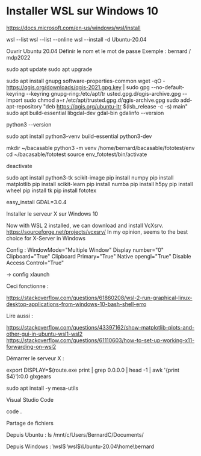 # Installer WSL sur Windows 10

https://docs.microsoft.com/en-us/windows/wsl/install

wsl --list
wsl --list --online
wsl --install -d Ubuntu-20.04

Ouvrir Ubuntu 20.04
Définir le nom et le mot de passe
Exemple : bernard / mdp2022

sudo apt update
sudo apt upgrade

sudo apt install gnupg software-properties-common
wget -qO - https://qgis.org/downloads/qgis-2021.gpg.key | sudo gpg --no-default-keyring --keyring gnupg-ring:/etc/apt/tr
usted.gpg.d/qgis-archive.gpg --import
sudo chmod a+r /etc/apt/trusted.gpg.d/qgis-archive.gpg
sudo add-apt-repository "deb https://qgis.org/ubuntu-ltr $(lsb_release -c -s) main"
sudo apt build-essential libgdal-dev gdal-bin
gdalinfo --version

python3 --version

sudo apt install python3-venv build-essential python3-dev 

mkdir ~/bacasable
python3 -m venv /home/bernard/bacasable/fototest/env
cd ~/bacasable/fototest
source env_fototest/bin/activate

deactivate

sudo apt install python3-tk scikit-image
pip install numpy
pip install matplotlib
pip install scikit-learn
pip install numba
pip install h5py
pip install wheel
pip install tk
pip install fototex

easy_install GDAL=3.0.4

Installer le serveur X sur  Windows 10

Now with WSL 2 installed, we can download and install VcXsrv. 
https://sourceforge.net/projects/vcxsrv/
In my opinion, seems to the best choice for X-Server in Windows

Config : WindowMode="Multiple Window" Display number="0" Clipboard="True" Clipboard Primary="True" Native opengl="True" Disable Access Control="True" 

-> config xlaunch

Ceci fonctionne :

https://stackoverflow.com/questions/61860208/wsl-2-run-graphical-linux-desktop-applications-from-windows-10-bash-shell-erro

Lire aussi : 

https://stackoverflow.com/questions/43397162/show-matplotlib-plots-and-other-gui-in-ubuntu-wsl1-wsl2
https://stackoverflow.com/questions/61110603/how-to-set-up-working-x11-forwarding-on-wsl2


Démarrer le serveur X :

export DISPLAY=$(route.exe print | grep 0.0.0.0 | head -1 | awk '{print $4}'):0.0
glxgears

sudo apt install -y mesa-utils

Visual Studio Code

code .

Partage de fichiers

Depuis Ubuntu :
ls /mnt/c/Users/BernardC/Documents/

Depuis Windows : 
\\wsl$
\\wsl$\Ubuntu-20.04\home\bernard

